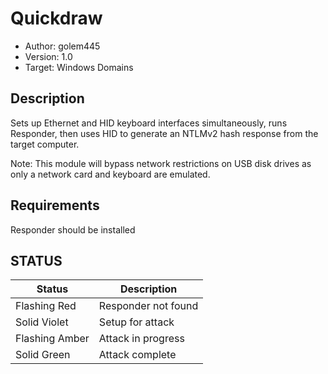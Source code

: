 # Quickdraw
* Author: golem445
* Version: 1.0
* Target: Windows Domains

## Description

Sets up Ethernet and HID keyboard interfaces simultaneously,
runs Responder, then uses HID to generate an NTLMv2 hash
response from the target computer.

Note: This module will bypass network restrictions on USB
disk drives as only a network card and keyboard are emulated.

## Requirements

Responder should be installed

## STATUS

| Status              | Description                              |
| ------------------- | ---------------------------------------- |
| Flashing Red        | Responder not found                      |
| Solid Violet        | Setup for attack                         |
| Flashing Amber      | Attack in progress                       |
| Solid Green         | Attack complete                          |
